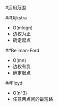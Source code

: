 #适用范围

##Dijkstra

- O(mlogn)
- 边权为正
- 确定起点

##Bellman-Ford

- O(mn)
- 边权有负 
- 确定起点

##Floyd

- O(n^3)
- 任意两点间的最短路 

